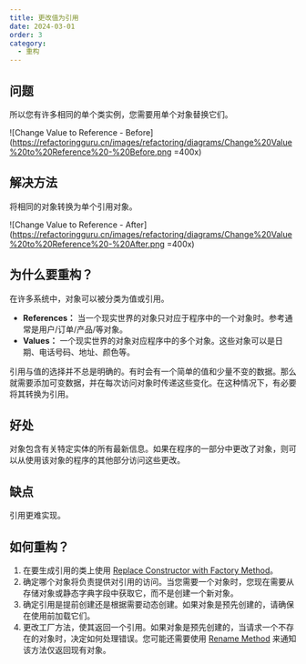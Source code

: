 ```yaml
---
title: 更改值为引用
date: 2024-03-01
order: 3
category:
  - 重构
---
```


## 问题

所以您有许多相同的单个类实例，您需要用单个对象替换它们。

![Change Value to Reference - Before](https://refactoringguru.cn/images/refactoring/diagrams/Change%20Value%20to%20Reference%20-%20Before.png =400x)

## 解决方法

将相同的对象转换为单个引用对象。

![Change Value to Reference - After](https://refactoringguru.cn/images/refactoring/diagrams/Change%20Value%20to%20Reference%20-%20After.png =400x)

## 为什么要重构？

在许多系统中，对象可以被分类为值或引用。

* **References：** 当一个现实世界的对象只对应于程序中的一个对象时。参考通常是用户/订单/产品/等对象。
* **Values：** 一个现实世界的对象对应程序中的多个对象。这些对象可以是日期、电话号码、地址、颜色等。

引用与值的选择并不总是明确的。有时会有一个简单的值和少量不变的数据。那么就需要添加可变数据，并在每次访问对象时传递这些变化。在这种情况下，有必要将其转换为引用。

## 好处

对象包含有关特定实体的所有最新信息。如果在程序的一部分中更改了对象，则可以从使用该对象的程序的其他部分访问这些更改。

## 缺点

引用更难实现。

## 如何重构？

1. 在要生成引用的类上使用 [Replace Constructor with Factory Method](../simplifying-method-calls/replace-constructor-with-factory-method.md)。
2. 确定哪个对象将负责提供对引用的访问。当您需要一个对象时，您现在需要从存储对象或静态字典字段中获取它，而不是创建一个新对象。
3. 确定引用是提前创建还是根据需要动态创建。如果对象是预先创建的，请确保在使用前加载它们。
4. 更改工厂方法，使其返回一个引用。如果对象是预先创建的，当请求一个不存在的对象时，决定如何处理错误。您可能还需要使用 [Rename Method](../simplifying-method-calls/rename-method.md) 来通知该方法仅返回现有对象。
